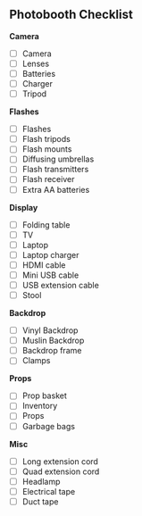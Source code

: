 Photobooth Checklist
---

**Camera**
- [ ] Camera
- [ ] Lenses
- [ ] Batteries
- [ ] Charger
- [ ] Tripod

**Flashes**
- [ ] Flashes
- [ ] Flash tripods
- [ ] Flash mounts
- [ ] Diffusing umbrellas
- [ ] Flash transmitters
- [ ] Flash receiver
- [ ] Extra AA batteries

**Display**
- [ ] Folding table
- [ ] TV
- [ ] Laptop
- [ ] Laptop charger
- [ ] HDMI cable
- [ ] Mini USB cable
- [ ] USB extension cable
- [ ] Stool

**Backdrop**
- [ ] Vinyl Backdrop
- [ ] Muslin Backdrop
- [ ] Backdrop frame
- [ ] Clamps

**Props**
- [ ] Prop basket
- [ ] Inventory
- [ ] Props
- [ ] Garbage bags

**Misc**
- [ ] Long extension cord
- [ ] Quad extension cord
- [ ] Headlamp
- [ ] Electrical tape
- [ ] Duct tape
